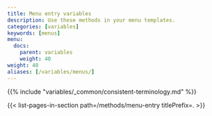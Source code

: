 ```yaml
---
title: Menu entry variables
description: Use these methods in your menu templates.
categories: [variables]
keywords: [menus]
menu:
  docs:
    parent: variables
    weight: 40
weight: 40
aliases: [/variables/menus/]
---
```


{{% include "variables/_common/consistent-terminology.md" %}}

{{< list-pages-in-section path=/methods/menu-entry titlePrefix=. >}}
